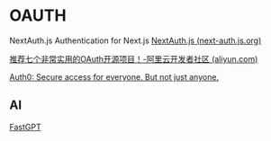 # OAUTH

NextAuth.js Authentication for Next.js
[NextAuth.js (next-auth.js.org)](https://next-auth.js.org/)

[推荐七个非常实用的OAuth开源项目！-阿里云开发者社区 (aliyun.com)](https://developer.aliyun.com/article/852900)

[Auth0: Secure access for everyone. But not just anyone.](https://auth0.com/)


## AI
[FastGPT](https://fastgpt.in/zh#Ability)